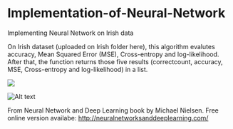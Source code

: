# Implementation-of-Neural-Network
Implementing Neural Network on Irish data 

On Irish dataset (uploaded on Irish folder here), this algorithm evalutes accuracy, Mean Squared Error (MSE), Cross-entropy and log-likelihood. After that, the function returns those five results (correctcount, accuracy, MSE, Cross-entropy and log-likelihood) in a list.


![](images/filename%50IRISH.png)

![Alt text](Implementation-of-Neural-Network/images/IRISH.png?raw=true "Title")






From Neural Network and Deep Learning book by Michael Nielsen. Free online version availabe: http://neuralnetworksanddeeplearning.com/


